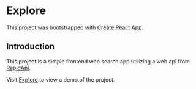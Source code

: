 # Explore

This project was bootstrapped with [Create React App](https://github.com/facebook/create-react-app).

## Introduction

This project is a simple frontend web search app utilizing a web api from [RapidApi](https://rapidapi.com/contextualwebsearch/api/web-search/endpoints). 

Visit [Explore](https://explore-12.netlify.com/) to view a demo of the project.
